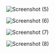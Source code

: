 ![Screenshot (5)](https://github.com/user-attachments/assets/a6d13fc0-2afa-4569-ba63-bb2f9dc816fb)

![Screenshot (6)](https://github.com/user-attachments/assets/8fcd5229-f490-4a18-b178-89987a8c1893)

![Screenshot (7)](https://github.com/user-attachments/assets/7095c4f2-8501-4477-9e17-df83c7229ef4)

![Screenshot (8)](https://github.com/user-attachments/assets/522c296a-846a-4530-a7fb-11a41ebf36a7)




